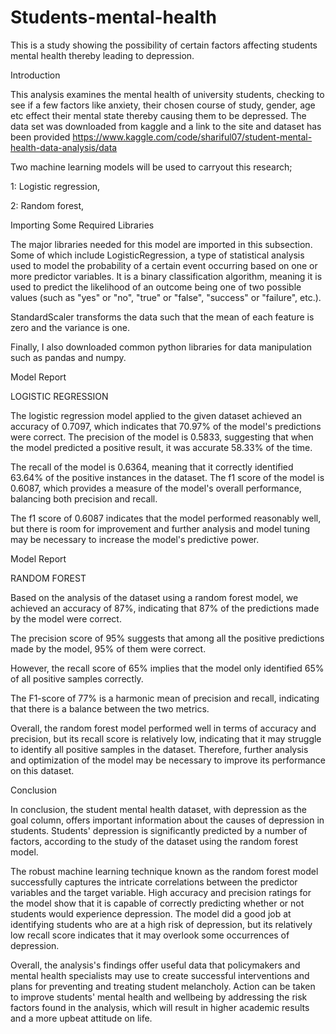 # Students-mental-health
This is a study showing the possibility of certain factors affecting students mental health thereby leading to depression.

Introduction

This analysis examines the mental health of university students, 
checking to see if a few factors like anxiety, their chosen course of study, gender, 
age etc effect their mental state thereby causing them to be depressed. 
The data set was downloaded from kaggle and a link to the site and dataset has been provided
https://www.kaggle.com/code/shariful07/student-mental-health-data-analysis/data

Two machine learning models will be used to carryout this research;

1: Logistic regression,

2: Random forest,

Importing Some Required Libraries

The major libraries needed for this model are imported in this subsection. Some of which include LogisticRegression, 
a type of statistical analysis used to model the probability of a certain event occurring based on one or more predictor variables. 
It is a binary classification algorithm, meaning it is used to predict the likelihood of an outcome being one of two possible values 
(such as "yes" or "no", "true" or "false", "success" or "failure", etc.).

StandardScaler transforms the data such that the mean of each feature is zero and the variance is one.

Finally, I also downloaded common python libraries for data manipulation such as pandas and numpy.

Model Report

LOGISTIC REGRESSION

The logistic regression model applied to the given dataset achieved an accuracy of 0.7097,
which indicates that 70.97% of the model's predictions were correct. The precision of the model is 0.5833, 
suggesting that when the model predicted a positive result, it was accurate 58.33% of the time.

The recall of the model is 0.6364, meaning that it correctly identified 63.64% of the positive instances in the dataset. 
The f1 score of the model is 0.6087, which provides a measure of the model's overall performance, balancing both precision and recall.

The f1 score of 0.6087 indicates that the model performed reasonably well, but there is room for 
improvement and further analysis and model tuning may be necessary to increase the model's predictive power.

Model Report

RANDOM FOREST

Based on the analysis of the dataset using a random forest model, we achieved an accuracy of 87%, 
indicating that 87% of the predictions made by the model were correct.

The precision score of 95% suggests that among all the positive predictions made by the model, 95% of them were correct.

However, the recall score of 65% implies that the model only identified 65% of all positive samples correctly.

The F1-score of 77% is a harmonic mean of precision and recall, indicating that there is a balance between the two metrics.

Overall, the random forest model performed well in terms of accuracy and precision, but its recall score is relatively low, 
indicating that it may struggle to identify all positive samples in the dataset. 
Therefore, further analysis and optimization of the model may be necessary to improve its performance on this dataset.

Conclusion

In conclusion, the student mental health dataset, with depression as the goal column, 
offers important information about the causes of depression in students. Students' depression 
is significantly predicted by a number of factors, according to the study of the dataset using the random forest model.

The robust machine learning technique known as the random forest model successfully captures the
intricate correlations between the predictor variables and the target variable. High accuracy and
precision ratings for the model show that it is capable of correctly predicting whether or not students 
would experience depression. The model did a good job at identifying students who are at a high risk of 
depression, but its relatively low recall score indicates that it may overlook some occurrences of depression.

Overall, the analysis's findings offer useful data that policymakers and mental health specialists may use to 
create successful interventions and plans for preventing and treating student melancholy. 
Action can be taken to improve students' mental health and wellbeing by addressing the risk factors found in the analysis, 
which will result in higher academic results and a more upbeat attitude on life.




